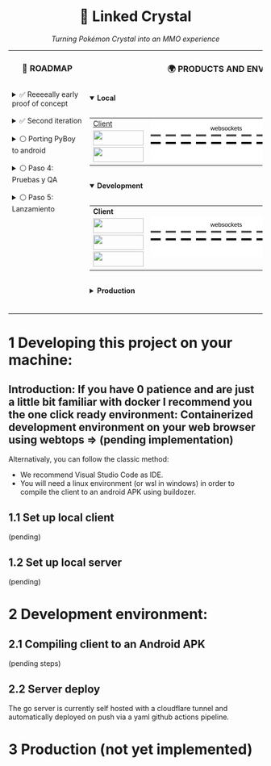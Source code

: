 <h1 align="center">💎 Linked Crystal</h1>
<p align="center"><em>Turning Pokémon Crystal into an MMO experience</em></p>

<table>
  <tr>
    <td valign="top">
      <h3 align="center">🚀 ROADMAP</h3>
      <img src="https://via.placeholder.com/400x1/FFFFFF/FFFFFF" alt="" width="140" height="1">
      <br>
      <details>
        <summary>✅ Reeeeally early proof of concept</summary>
        Probably around 2020 I discovered this bad boy called Pyboy. I was so hyped about that famouse video where one guy used genetic algorithms to teach a neuronal network to play Super Mario. That was way before LLMs and looked just amazing! I didnt even use git at the moment and had learnt Python just for bioinformatics. Somehow i reallized I could teoretically mimic an online experience for Pokemon Silver (my first and most favorite videogame) with the functions the pyboy API offered. Pyboy didnt even have sound nor color support at that moment. 
      </details>
      <br>
      <details>
        <summary>✅ Second iteration</summary>
        This time with pokemon crystal in mind (better pokemon diversity during the early game). I had to map the ram positions again as they're different for this rom. This time with color and a stronger programming background around 2023. But there was a little big problem: I play emulators on android laying on my sofa, not on desktop, which is way more unconfortable.
      </details>
      <br>
      <details>
        <summary>⚪ Porting PyBoy to android</summary>
        By far the hardest and most uncertain thing I've done in this world. I was stuck here for a couple of years.
      </details>
      <br>
      <details>
        <summary>⚪ Paso 4: Pruebas y QA</summary>
        Realizar pruebas exhaustivas y corrección de errores.
      </details>
      <br>
      <details>
        <summary>⚪ Paso 5: Lanzamiento</summary>
        Despliegue a producción y documentación final.
      </details>
    </td>
    <td valign="top">
      <h3 align="center">🌍 PRODUCTS AND ENVIRONMENTS</h3>    
      <img src="https://via.placeholder.com/400x1/FFFFFF/FFFFFF" alt="" width="600" height="1"><br>
      <details open>
        <summary><b>Local</b><br></summary>
          <br>
          <table>
              <tr>
                <td>
                  <a href="#set-up-local-client">Client</a>
                </td>
                <td rowspan="3" align="center">
                  <img src="https://raw.githubusercontent.com/sergiomele97/Linked_crystal_monorepo/main/.github/assets/flow.svg" width="300" alt="data flow animation">
                </td>
                <td>
                  <a href="#set-up-local-server">Server</a>
                </td>
              </tr>
              <tr>
                  <td>
                    <code><img height="30" width="100" src="https://img.shields.io/badge/Kivy-Desktop-brightgreen"></code><br>
                    <code><img height="30" width="100" src="https://img.shields.io/badge/Python-FFD43B?style=for-the-badge&logo=python&logoColor=blue"></code>
                  </td>
                  <td>
                    <code><img height="60" width="100" src="https://img.shields.io/badge/Go-00ADD8?logo=Go&logoColor=white&style=for-the-badge"></code>
                  </td>
              </tr>
          </table>
      </details>
      <img src="https://via.placeholder.com/400x1/FFFFFF/FFFFFF" alt="" width="600" height="1"><br>
      <details open>
        <summary><b>Development</b><br></summary>
          <br>
          <table>
              <tr>
                <td><b>Client</b></td>
                <td rowspan="2" align="center">
                  <img src="https://raw.githubusercontent.com/sergiomele97/Linked_crystal_monorepo/main/.github/assets/flow.svg" width="300" alt="data flow animation">
                </td>
                <td><b>Server</b></td>
              </tr>
              <tr>
                  <td>
                    <code><img height="30" width="100" src="https://img.shields.io/badge/Android-3DDC84?logo=android&logoColor=white"></code><br>         
                    <code><img height="30" width="100" src="https://img.shields.io/badge/Kivy-Buildozer-blue?logo=python"></code><br>
                    <code><img height="30" width="100" src="https://img.shields.io/badge/Python-FFD43B?style=for-the-badge&logo=python&logoColor=blue"></code>
                  </td>
                  <td>
                    <code><img height="30" width="100" src="https://img.shields.io/badge/Cloudflare-F38020?style=for-the-badge&logo=Cloudflare&logoColor=white"></code><br>
                    <code><img height="60" width="100" src="https://img.shields.io/badge/Go-00ADD8?logo=Go&logoColor=white&style=for-the-badge"></code>
                  </td>
              </tr>
          </table>
      </details>
      <img src="https://via.placeholder.com/400x1/FFFFFF/FFFFFF" alt="" width="600" height="1"><br>
      <details>
        <summary><b>Production</b><br></summary>
          <br>
          <table>
              <tr>
                <td><b>Client</b></td>
                <td rowspan="2" align="center">
                  <img src="https://raw.githubusercontent.com/sergiomele97/Linked_crystal_monorepo/main/.github/assets/not_flow.svg" width="300" alt="data flow animation">
                </td>
                <td><b>Server</b></td>
              </tr>
              <tr>
                  <td>
                    Not published
                  </td>
                  <td>
                    Not deployed
                  </td>
              </tr>
          </table>
      </details>
      <img src="https://via.placeholder.com/400x1/FFFFFF/FFFFFF" alt="" width="600" height="1"><br>
      <br>
    </td>
    
  </tr>
</table>

# 1 Developing this project on your machine:

## Introduction: If you have 0 patience and are just a little bit familiar with docker I recommend you the one click ready environment: Containerized development environment on your web browser using webtops => (pending implementation)

Alternativaly, you can follow the classic method:
- We recommend Visual Studio Code as IDE.
- You will need a linux environment (or wsl in windows) in order to compile the client to an android APK using buildozer.

## 1.1 Set up local client
(pending)

## 1.2 Set up local server
(pending)

# 2 Development environment:

## 2.1 Compiling client to an Android APK
(pending steps)

## 2.2 Server deploy
The go server is currently self hosted with a cloudflare tunnel and automatically deployed on push via a yaml github actions pipeline.

# 3 Production (not yet implemented)
